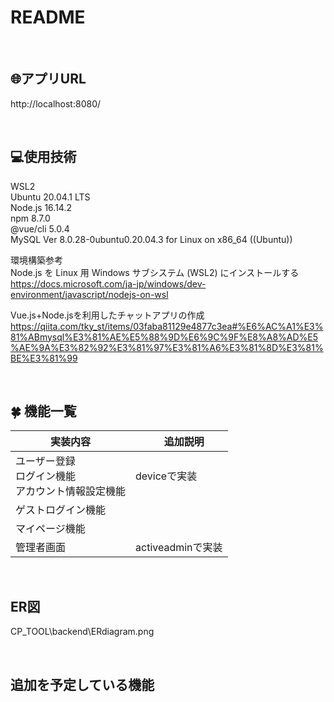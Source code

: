 
# README
<br>

## :globe_with_meridians:アプリURL
http://localhost:8080/

<br>

## :computer:使用技術

WSL2<br>
Ubuntu 20.04.1 LTS<br>
Node.js 16.14.2<br>
npm 8.7.0<br>
@vue/cli 5.0.4<br>
MySQL Ver 8.0.28-0ubuntu0.20.04.3 for Linux on x86_64 ((Ubuntu))

環境構築参考<br>
Node.js を Linux 用 Windows サブシステム (WSL2) にインストールする<br>
https://docs.microsoft.com/ja-jp/windows/dev-environment/javascript/nodejs-on-wsl

Vue.js+Node.jsを利用したチャットアプリの作成<br>
https://qiita.com/tky_st/items/03faba81129e4877c3ea#%E6%AC%A1%E3%81%ABmysql%E3%81%AE%E5%88%9D%E6%9C%9F%E8%A8%AD%E5%AE%9A%E3%82%92%E3%81%97%E3%81%A6%E3%81%8D%E3%81%BE%E3%81%99

<br>

## :four_leaf_clover: 機能一覧
|  実装内容  |　追加説明  |
| ---- | ---- |
|  ユーザー登録<br>ログイン機能<br>アカウント情報設定機能  |  deviceで実装  |
|  ゲストログイン機能  |    |
| マイページ機能 | |
|  管理者画面  |  activeadminで実装  |

<br>

## ER図
CP_TOOL\backend\ERdiagram.png

<br>

## 追加を予定している機能